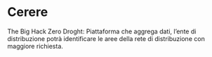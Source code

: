 # Cerere
The Big Hack Zero Droght: Piattaforma che aggrega dati, l’ente di distribuzione potrà identificare le aree della rete di distribuzione con maggiore richiesta.
